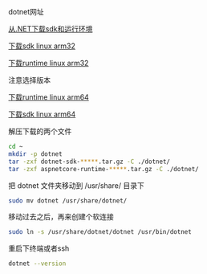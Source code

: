 dotnet网址

[从.NET下载sdk和运行环境](https://dotnet.microsoft.com/en-us/download/dotnet/8.0)

[下载sdk linux  arm32](https://dotnet.microsoft.com/en-us/download/dotnet/thank-you/sdk-8.0.404-linux-arm32-binaries )

[下载runtime  linux arm32](https://dotnet.microsoft.com/en-us/download/dotnet/thank-you/runtime-aspnetcore-8.0.11-linux-arm32-binaries)

注意选择版本

[下载runtime linux arm64](https://download.visualstudio.microsoft.com/download/pr/64a9f696-b039-4a73-b705-288fbf9c2e8f/c36bc24d6d359c019408b4f94ee67b59/aspnetcore-runtime-8.0.11-linux-arm64.tar.gz)

[下载sdk linux arm64](https://download.visualstudio.microsoft.com/download/pr/5ac82fcb-c260-4c46-b62f-8cde2ddfc625/feb12fc704a476ea2227c57c81d18cdf/dotnet-sdk-8.0.404-linux-arm64.tar.gz)

解压下载的两个文件

```sh
cd ~
mkdir -p dotnet
tar -zxf dotnet-sdk-*****.tar.gz -C ./dotnet/
tar -zxf aspnetcore-runtime-*****.tar.gz -C ./dotnet/
```

把 dotnet 文件夹移动到 /usr/share/ 目录下

```sh
sudo mv dotnet /usr/share/dotnet/
```

移动过去之后，再来创建个软连接

```sh
sudo ln -s /usr/share/dotnet/dotnet /usr/bin/dotnet
```

重启下终端或者ssh

```sh
dotnet --version
```

